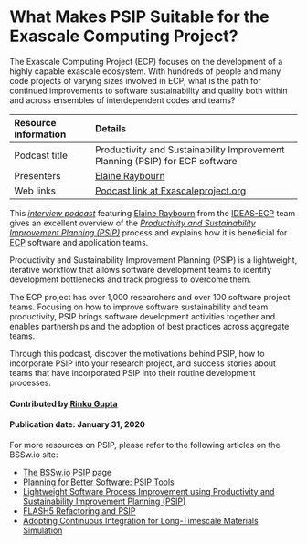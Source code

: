 # What Makes PSIP Suitable for the Exascale Computing Project?

<!-- deck start -->
The Exascale Computing Project (ECP) focuses on the development of a highly capable exascale ecosystem. With hundreds of people and many code projects of varying sizes involved in ECP, what is the path for continued improvements to software sustainability and quality both within and across ensembles of interdependent codes and teams?
<!-- deck end-->

Resource information | Details 
:--- | :--- 
Podcast title  | Productivity and Sustainability Improvement Planning (PSIP) for ECP software
Presenters | [Elaine Raybourn](https://github.com/elaineraybourn)
Web links | [Podcast link at Exascaleproject.org ](https://exascaleproject.org/method-enables-collaborative-software-teams-to-enhance-effectiveness-and-efficiency/)

This *[interview podcast](https://exascaleproject.org/method-enables-collaborative-software-teams-to-enhance-effectiveness-and-efficiency/ "PSIP for ECP")* featuring [Elaine Raybourn](https://github.com/elaineraybourn "Elaine Raybourn Profile") from the [IDEAS-ECP](https://ideas-productivity.org) team gives an excellent overview of the *[Productivity and Sustainability Improvement Planning (PSIP)](https://bssw.io/psip)* process and explains how it is beneficial for [ECP](https://exascaleproject.org) software and application teams.

Productivity and Sustainability Improvement Planning (PSIP) is a lightweight, iterative workflow that allows software development teams to identify development bottlenecks and track progress to overcome them. 

The ECP project has over 1,000 researchers and over 100 software project teams. Focusing on how to improve software sustainability and team productivity, PSIP brings software development activities together and enables partnerships and the adoption of best practices across aggregate teams.

Through this podcast, discover the motivations behind PSIP, how to incorporate PSIP into your research project, and success stories about teams that have incorporated PSIP into their routine development processes.

#### Contributed by [Rinku Gupta](https://github.com/rinkug)

#### Publication date: January 31, 2020

For more resources on PSIP, please refer to the following articles on the BSSw.io site:
- [The BSSw.io PSIP page](https://bssw.io/psip)
- [Planning for Better Software: PSIP Tools](https://bssw.io/items/planning-for-better-software-psip-tools)
- [Lightweight Software Process Improvement using Productivity and Sustainability Improvement Planning (PSIP)](https://bssw.io/items/lightweight-software-process-improvement-using-productivity-and-sustainability-improvement-planning-psip)
- [FLASH5 Refactoring and PSIP](https://bssw.io/blog_posts/flash5-refactoring-and-psip)
- [Adopting Continuous Integration for Long-Timescale Materials Simulation](https://bssw.io/blog_posts/adopting-continuous-integration-for-long-timescale-materials-simulation)


<!---
Publish: yes
Pinned: no
Categories: Planning, Collaboration
Topics: Software process improvement, strategies for more effective teams
Tags: podcast-episode
Level: 2
Prerequisites: defaults
Aggregate: none
--->
